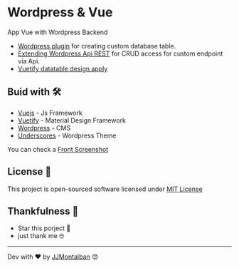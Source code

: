 # Wordpress & Vue

App Vue with Wordpress Backend

* [Wordpress plugin](https://github.com/jjmontalban/wp-vue/blob/develop/wordpress/wp-content/plugins/ps_tables.php) for creating custom database table.
* [Extending Wordpress Api REST](https://github.com/jjmontalban/wp-vue/blob/develop/wordpress/wp-content/themes/wp-vue/functions.php) for CRUD access for custom endpoint via Api.
* [Vuetify datatable design apply](https://github.com/jjmontalban/wp-vue/blob/develop/vue/src/views/Crud.vue)

## Buid with 🛠️

* [Vuejs](https://github.com/vuejs/vue) - Js Framework
* [Vuetify](https://github.com/vuetifyjs/vuetify) - Material Design Framework
* [Wordpress](https://wordpress.org/) - CMS
* [Underscores](https://github.com/automattic/_s) - Wordpress Theme

You can check a [Front Screenshot](https://prnt.sc/x4x3ol)


## License 📄

This project is open-sourced software licensed under [MIT License](https://opensource.org/licenses/MIT)


## Thankfulness 🎁

* Star this porject 📢 
* just thank me 🤓



---
Dev with ❤️ by [JJMontalban](https://jjmontalban.github.io) 😊
